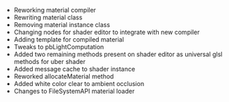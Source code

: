 - Reworking material compiler
- Rewriting material class 
- Removing material instance class
- Changing nodes for shader editor to integrate with new compiler
- Adding template for compiled material
- Tweaks to pbLightComputation
- Added two remaining methods present on shader editor as universal glsl methods for uber shader
- Added message cache to shader instance
- Reworked allocateMaterial method
- Added white color clear to ambient occlusion
- Changes to FileSystemAPI material loader